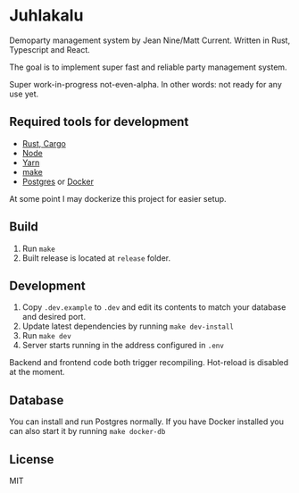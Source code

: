 # Juhlakalu

Demoparty management system by Jean Nine/Matt Current. Written in Rust, Typescript and React.

The goal is to implement super fast and reliable party management system.

Super work-in-progress not-even-alpha. In other words: not ready for any use yet.

## Required tools for development

- [Rust, Cargo](https://rustup.rs/)
- [Node](https://nodejs.org/en/)
- [Yarn](https://yarnpkg.com/)
- [make](https://www.gnu.org/software/make/)
- [Postgres](https://www.postgresql.org/) or [Docker](https://www.docker.com/)

At some point I may dockerize this project for easier setup.

## Build

1. Run `make`
2. Built release is located at `release` folder.

## Development

1. Copy `.dev.example` to `.dev` and edit its contents to match your database and desired port.
2. Update latest dependencies by running `make dev-install`
3. Run `make dev`
4. Server starts running in the address configured in `.env`

Backend and frontend code both trigger recompiling. Hot-reload is disabled at the moment.

## Database

You can install and run Postgres normally. If you have Docker installed you can also start it by running `make docker-db`

## License

MIT
